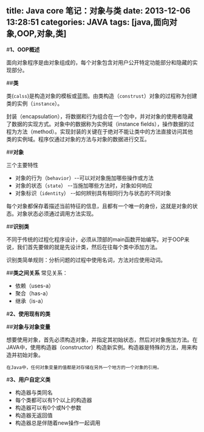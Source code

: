 title: Java core 笔记：对象与类
date: 2013-12-06 13:28:51
categories: JAVA
tags: [java,面向对象,OOP,对象,类]
---
#**1、OOP概述**

面向对象程序是由对象组成的，每个对象包含对用户公开特定功能部分和隐藏的实现部分。
<!-- more -->
##**类**

类(`calss`)是构造对象的模板或蓝图。由类构造（`construst`）对象的过程称为创建类的实例（`instance`）。

封装（encapsulation），将数据和行为组合在一个包中，并对对象的使用者隐藏了数据的实现方式。对象中的数据称为实例域（instance fields），操作数据的过程为方法（method）。实现封装的关键在于绝对不能让类中的方法直接访问其他类的实例域。程序仅通过对象的方法与对象的数据进行交互。

##**对象**

三个主要特性

- 对象的行为（`behavior`）--可以对对象施加哪些操作或方法
- 对象的状态（`state`）   --当施加哪些方法时，对象如何响应
- 对象标识（`identity`）  --如何辨别具有相同行为与状态的不同对象

每个对象都保存着描述当前特征的信息，且都有一个唯一的身份，这就是对象的状态。对象状态必须通过调用方法实现。

##**识别类**

不同于传统的过程化程序设计，必须从顶部的main函数开始编写。对于OOP来说，我们首先要做的就是先设计类，然后在往每个类中添加方法。

识别类简单规则：分析问题的过程中使用名词，方法对应使用动词。

##**类之间关系**
常见关系：

- 依赖（uses-a）
- 聚合（has-a）
- 继承（is-a）

#**2、使用现有的类**

##**对象与对象变量**

想要使用对象，首先必须构造对象，并指定其初始状态，然后对对象施加方法。在JAVA中，使用构造器（constructor）构造新实例。构造器是特殊的方法，用来构造并初始对象。

	在Java中，任何对象变量的值都是对存储在另外一个地方的一个对象的引用。

#**3、用户自定义类**

- 构造器与类同名
- 每个类都可以有1个以上的构造器
- 构造器可以有0个或N个参数
- 构造器无返回值
- 构造器总是伴随着new操作一起调用